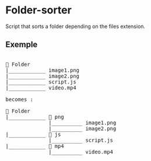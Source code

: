 # Folder-sorter

Script that sorts a folder depending on the files extension.

## Exemple

<pre>

📁 Folder
|____________ image1.png
|____________ image2.png
|____________ script.js
|____________ video.mp4

becomes : 

📁 Folder
|____________ 📁 png
              |__________ image1.png
              |__________ image2.png
|____________ 📁 js
              |__________ script.js
|____________ 📁 mp4
              |__________ video.mp4

</pre>
